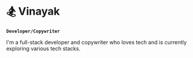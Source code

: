 # 🏂 Vinayak 

**`Developer/Copywriter`**

I'm a full-stack developer and copywriter who loves tech and is currently exploring various tech stacks.  
